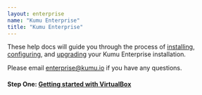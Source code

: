 ```yaml
---
layout: enterprise
name: "Kumu Enterprise"
title: "Kumu Enterprise"
---
```


These help docs will guide you through the process of
<a href="/enterprise/getting-started-with-virtualbox.html">installing</a>,
<a href="/enterprise/configuration.html">configuring</a>, and
<a href="/enterprise/upgrading.html">upgrading</a>
your Kumu Enterprise installation.

Please email <a href="mailto:enterprise@kumu.io">enterprise@kumu.io</a> if you
have any questions.

#### Step One: [Getting started with VirtualBox](/enterprise/getting-started-with-virtualbox.html)
